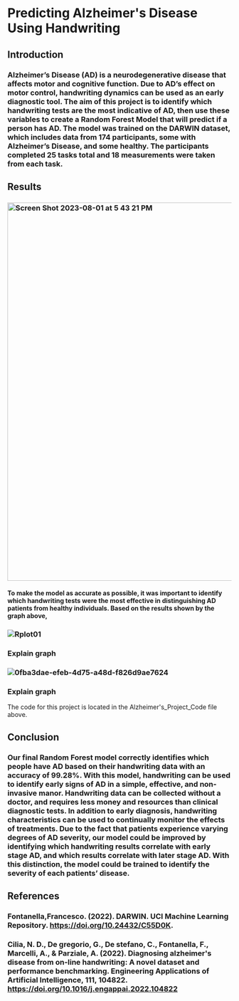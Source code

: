 # Predicting Alzheimer's Disease Using Handwriting
## Introduction
### Alzheimer’s Disease (AD) is a neurodegenerative disease that affects motor and cognitive function. Due to AD’s effect on motor control, handwriting dynamics can be used as an early diagnostic tool. The aim of this project is to identify which handwriting tests are the most indicative of AD, then use these variables to create a Random Forest Model that will predict if a person has AD. The model was trained on the DARWIN dataset, which includes data from 174 participants, some with Alzheimer’s Disease, and some healthy. The participants completed 25 tasks total and 18 measurements were taken from each task. 

## Results 

### <img width="850" alt="Screen Shot 2023-08-01 at 5 43 21 PM" src="https://github.com/sophiejl12/Predicting-AD-Using-Handwriting-/assets/137425759/0bbc454e-ab09-44bb-b9f6-e30b35303afe">

#### To make the model as accurate as possible, it was important to identify which handwriting tests were the most effective in distinguishing AD patients from healthy individuals. Based on the results shown by the graph above, 

### ![Rplot01](https://github.com/sophiejl12/Predicting-AD-Using-Handwriting-/assets/137425759/0fedd36e-1ab6-43fa-8581-069c50d38efa)
### Explain graph

### ![0fba3dae-efeb-4d75-a48d-f826d9ae7624](https://github.com/sophiejl12/Predicting-AD-Using-Handwriting-/assets/137425759/4b880be7-1bd4-4953-91da-df08b4a54aed)
### Explain graph 



The code for this project is located in the Alzheimer's_Project_Code file above.

## Conclusion
### Our final Random Forest model correctly identifies which people have AD based on their handwriting data with an accuracy of 99.28%. With this model, handwriting can be used to identify early signs of AD in a simple, effective, and non-invasive manor. Handwriting data can be collected without a doctor, and requires less money and resources than clinical diagnostic tests. In addition to early diagnosis, handwriting characteristics can be used to continually monitor the effects of treatments. Due to the fact that patients experience varying degrees of AD severity, our model could be improved by identifying which handwriting results correlate with early stage AD, and which results correlate with later stage AD. With this distinction, the model could be trained to identify the severity of each patients’ disease. 

## References
### Fontanella,Francesco. (2022). DARWIN. UCI Machine Learning Repository. https://doi.org/10.24432/C55D0K. 
### Cilia, N. D., De gregorio, G., De stefano, C., Fontanella, F., Marcelli, A., & Parziale, A. (2022). Diagnosing alzheimer's disease from on-line handwriting: A novel dataset and performance benchmarking. Engineering Applications of Artificial Intelligence, 111, 104822. https://doi.org/10.1016/j.engappai.2022.104822 
